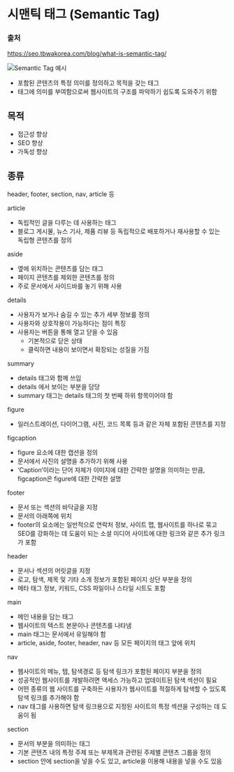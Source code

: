 

# 시맨틱 태그 (Semantic Tag)

### 출처
https://seo.tbwakorea.com/blog/what-is-semantic-tag/

![Semantic Tag 예시](https://seo.tbwakorea.com/wp-content/uploads/2023/09/%EC%8B%9C%EB%A7%A8%ED%8B%B1-%ED%83%9C%EA%B7%B8_html-1536x864.png)
- 포함된 콘텐츠의 특정 의미를 정의하고 목적을 갖는 태그
- 태그에 의미를 부여함으로써 웹사이트의 구조를 파악하기 쉽도록 도와주기 위함

## 목적
- 접근성 향상
- SEO 향상
- 가독성 향상

## 종류
header, footer, section, nav, article 등

article
- 독립적인 글을 다루는 데 사용하는 태그
- 블로그 게시물, 뉴스 기사, 제품 리뷰 등 독립적으로 배포하거나 재사용할 수 있는 독립형 콘텐츠를 정의

aside
- 옆에 위치하는 콘텐츠를 담는 태그
- 페이지 콘텐츠를 제외한 콘텐츠를 정의
- 주로 문서에서 사이드바를 놓기 위해 사용

details
- 사용자가 보거나 숨길 수 있는 추가 세부 정보를 정의
- 사용자와 상호작용이 가능하다는 점이 특징
- 사용자는 버튼을 통해 열고 닫을 수 있음
  - 기본적으로 닫은 상태
  - 클릭하면 내용이 보이면서 확장되는 성질을 가짐

summary
- details 태그와 함께 쓰임
- details 에서 보이는 부분을 담당
- summary 태그는 details 태그의 첫 번째 하위 항목이어야 함

figure
- 일러스트레이션, 다이어그램, 사진, 코드 목록 등과 같은 자체 포함된 콘텐츠를 지정

figcaption
- figure 요소에 대한 캡션을 정의
- 문서에서 사진의 설명을 추가하기 위해 사용
- ‘Caption’이라는 단어 자체가 이미지에 대한 간략한 설명을 의미하는 만큼, figcaption은 figure에 대한 간략한 설명

footer
- 문서 또는 섹션의 바닥글을 지정
- 문서의 아래쪽에 위치
- footer의 요소에는 일반적으로 연락처 정보, 사이트 맵, 웹사이트를 하나로 묶고 SEO를 강화하는 데 도움이 되는 소셜 미디어 사이트에 대한 링크와 같은 추가 링크가 포함

header
- 문서나 섹션의 머릿글을 지정
- 로고, 탐색, 제목 및 기타 소개 정보가 포함된 페이지 상단 부분을 정의
- 메타 태그 정보, 키워드, CSS 파일이나 스타일 시트도 포함

main
- 메인 내용을 담는 태그
- 웹사이트의 텍스트 본문이나 콘텐츠를 나타냄
- main 태그는 문서에서 유일해야 함
- article, aside, footer, header, nav 등 모든 페이지의 태그 앞에 위치

nav
- 웹사이트의 메뉴, 탭, 탐색경로 등 탐색 링크가 포함된 페이지 부분을 정의
- 성공적인 웹사이트를 개발하려면 액세스 가능하고 업데이트된 탐색 섹션이 필요
- 어떤 종류의 웹 사이트를 구축하든 사용자가 웹사이트를 적절하게 탐색할 수 있도록 탐색 링크를 추가해야 함
- nav 태그를 사용하면 탐색 링크용으로 지정된 사이트의 특정 섹션을 구성하는 데 도움이 됨 

section
- 문서의 부분을 의미하는 태그
- 기본 콘텐츠 내의 특정 주제 또는 부제목과 관련된 주제별 콘텐츠 그룹을 정의
- section 안에 section을 넣을 수도 있고, article을 이용해 내용을 넣을 수도 있음

